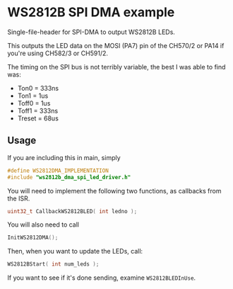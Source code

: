 # WS2812B SPI DMA example

Single-file-header for SPI-DMA to output WS2812B LEDs.

This outputs the LED data on the MOSI (PA7) pin of the CH570/2 or PA14 if you're using CH582/3 or CH591/2.

The timing on the SPI bus is not terribly variable, the best I was able to find was:

* Ton0 = 333ns
* Ton1 = 1us
* Toff0 = 1us
* Toff1 = 333ns
* Treset = 68us

## Usage

If you are including this in main, simply 
```c
#define WS2812DMA_IMPLEMENTATION
#include "ws2812b_dma_spi_led_driver.h"
```

You will need to implement the following two functions, as callbacks from the ISR.
```c
uint32_t CallbackWS2812BLED( int ledno );
```

You will also need to call
```c
InitWS2812DMA();
```

Then, when you want to update the LEDs, call:
```c
WS2812BStart( int num_leds );
```

If you want to see if it's done sending, examine `WS2812BLEDInUse`.

